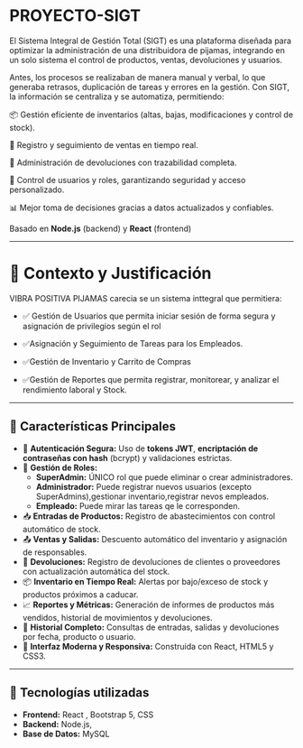 # PROYECTO-SIGT
El Sistema Integral de Gestión Total (SIGT) es una plataforma diseñada para optimizar la administración de una distribuidora de pijamas, integrando en un solo sistema el control de productos, ventas, devoluciones y usuarios.

Antes, los procesos se realizaban de manera manual y verbal, lo que generaba retrasos, duplicación de tareas y errores en la gestión. Con SIGT, la información se centraliza y se automatiza, permitiendo:

📦 Gestión eficiente de inventarios (altas, bajas, modificaciones y control de stock).

💸 Registro y seguimiento de ventas en tiempo real.

🔄 Administración de devoluciones con trazabilidad completa.

👥 Control de usuarios y roles, garantizando seguridad y acceso personalizado.

📊 Mejor toma de decisiones gracias a datos actualizados y confiables.

Basado en **Node.js** (backend) y **React** (frontend)

-----------------------------------------------------------------------------------------------------------------------
# 🧭 Contexto y Justificación  

VIBRA POSITIVA PIJAMAS carecia se un sistema inttegral que permitiera:
- ✅ Gestión de Usuarios que permita iniciar sesión de forma segura y asignación de privilegios según el rol

- ✅Asignación y Seguimiento de Tareas para los Empleados.

- ✅Gestión de Inventario y Carrito de Compras

- ✅Gestión de Reportes que permita registrar, monitorear, y analizar el rendimiento laboral y Stock.
--------------------------------------------------------------------------------------------------------------------
## 🚀 Características Principales  

- 🔐 **Autenticación Segura:** Uso de **tokens JWT**, **encriptación de contraseñas con hash** (bcrypt) y validaciones estrictas.  
- 👥 **Gestión de Roles:**  
  - **SuperAdmin:** ÚNICO rol que puede eliminar o crear administradores.  
  - **Administrador:** Puede registrar nuevos usuarios (excepto SuperAdmins),gestionar inventario,registrar nevos empleados.  
  - **Empleado:** Puede mirar las tareas qe le corresponden.  
- 📥 **Entradas de Productos:** Registro de abastecimientos con control automático de stock.  
- 📤 **Ventas y Salidas:** Descuento automático del inventario y asignación de responsables.  
- 🔄 **Devoluciones:** Registro de devoluciones de clientes o proveedores con actualización automática del stock.  
- 📦 **Inventario en Tiempo Real:** Alertas por bajo/exceso de stock y productos próximos a caducar.  
- 📈 **Reportes y Métricas:** Generación de informes de productos más vendidos, historial de movimientos y devoluciones.  
- 🧾 **Historial Completo:** Consultas de entradas, salidas y devoluciones por fecha, producto o usuario.  
- 🎨 **Interfaz Moderna y Responsiva:** Construida con React, HTML5 y CSS3.
-----------------------------------------------------------------------------------------------------------------------------
## 🚀 Tecnologías utilizadas

- **Frontend:** React , Bootstrap 5, CSS
- **Backend:** Node.js, 
- **Base de Datos:** MySQL
